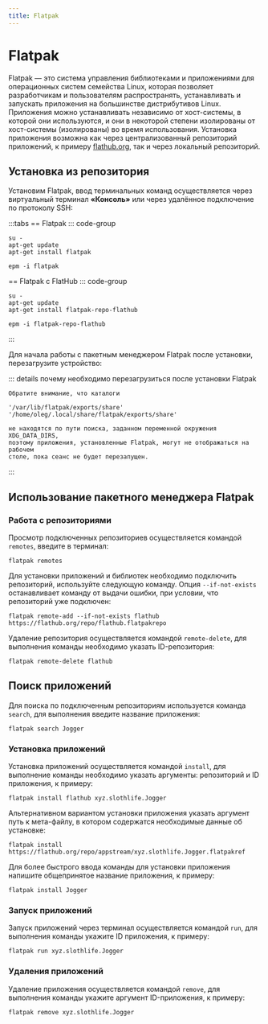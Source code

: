 ```yaml
---
title: Flatpak
---
```


# Flatpak

Flatpak — это система управления библиотеками и приложениями для операционных систем семейства Linux, которая позволяет разработчикам и пользователям распространять, устанавливать и запускать приложения на большинстве дистрибутивов Linux. Приложения можно устанавливать независимо от хост-системы, в которой они используются, и они в некоторой степени изолированы от хост-системы (изолированы) во время использования. Установка приложения возможна как через централизованный репозиторий приложений, к примеру [flathub.org](https://flathub.org), так и через локальный репозиторий.

## Установка из репозитория

Установим Flatpak, ввод терминальных команд осуществляется через виртуальный терминал **«Консоль»** или через удалённое подключение по протоколу SSH:

:::tabs
== Flatpak
::: code-group

```shell[apt-get]
su -
apt-get update
apt-get install flatpak
```

```shell[epm]
epm -i flatpak
```

== Flatpak c FlatHub
::: code-group

```shell[apt-get]
su -
apt-get update
apt-get install flatpak-repo-flathub
```

```shell[epm]
epm -i flatpak-repo-flathub
```

:::

Для начала работы с пакетным менеджером Flatpak после установки, перезагрузите устройство:

::: details почему необходимо перезагрузиться после установки Flatpak

```
Обратите внимание, что каталоги

'/var/lib/flatpak/exports/share'
'/home/oleg/.local/share/flatpak/exports/share'

не находятся по пути поиска, заданном переменной окружения XDG_DATA_DIRS,
поэтому приложения, установленные Flatpak, могут не отображаться на рабочем
столе, пока сеанс не будет перезапущен.
```

:::

## Использование пакетного менеджера Flatpak

### Работа с репозиториями

Просмотр подключенных репозиториев осуществляется командой `remotes`, введите в терминал:

```shell
flatpak remotes
```

Для установки приложений и библиотек необходимо подключить репозиторий, используйте следующую команду. Опция `--if-not-exists` останавливает команду от выдачи ошибки, при условии, что репозиторий уже подключен:

```shell
flatpak remote-add --if-not-exists flathub https://flathub.org/repo/flathub.flatpakrepo
```

Удаление репозитория осуществляется командой `remote-delete`, для выполнения команды необходимо указать ID-репозитория:

```shell
flatpak remote-delete flathub
```

## Поиск приложений

Для поиска по подключенным репозиториям используется команда `search`, для выполнения введите название приложения:

```shell
flatpak search Jogger
```

### Установка приложений

Установка приложений осуществляется командой `install`, для выполнение команды необходимо указать аргументы: репозиторий и ID приложения, к примеру:

```shell
flatpak install flathub xyz.slothlife.Jogger
```

Альтернативном вариантом установки приложения указать аргумент путь к мета-файлу, в котором содержатся необходимые данные об установке:

```shell
flatpak install https://flathub.org/repo/appstream/xyz.slothlife.Jogger.flatpakref
```

Для более быстрого ввода команды для установки приложения напишите общепринятое название приложения, к примеру:

```shell
flatpak install Jogger
```

### Запуск приложений

Запуск приложений через терминал осуществляется командой `run`, для выполнения команды укажите ID приложения, к примеру:

```shell
flatpak run xyz.slothlife.Jogger
```

### Удаления приложений

Удаление приложения осуществляется командой `remove`, для выполнения команды укажите аргумент ID-приложения, к примеру:

```shell
flatpak remove xyz.slothlife.Jogger
```
